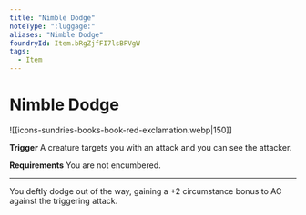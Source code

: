 ```yaml
---
title: "Nimble Dodge"
noteType: ":luggage:"
aliases: "Nimble Dodge"
foundryId: Item.bRgZjfFI7lsBPVgW
tags:
  - Item
---
```


# Nimble Dodge
![[icons-sundries-books-book-red-exclamation.webp|150]]

**Trigger** A creature targets you with an attack and you can see the attacker.

**Requirements** You are not encumbered.

* * *

You deftly dodge out of the way, gaining a +2 circumstance bonus to AC against the triggering attack.
